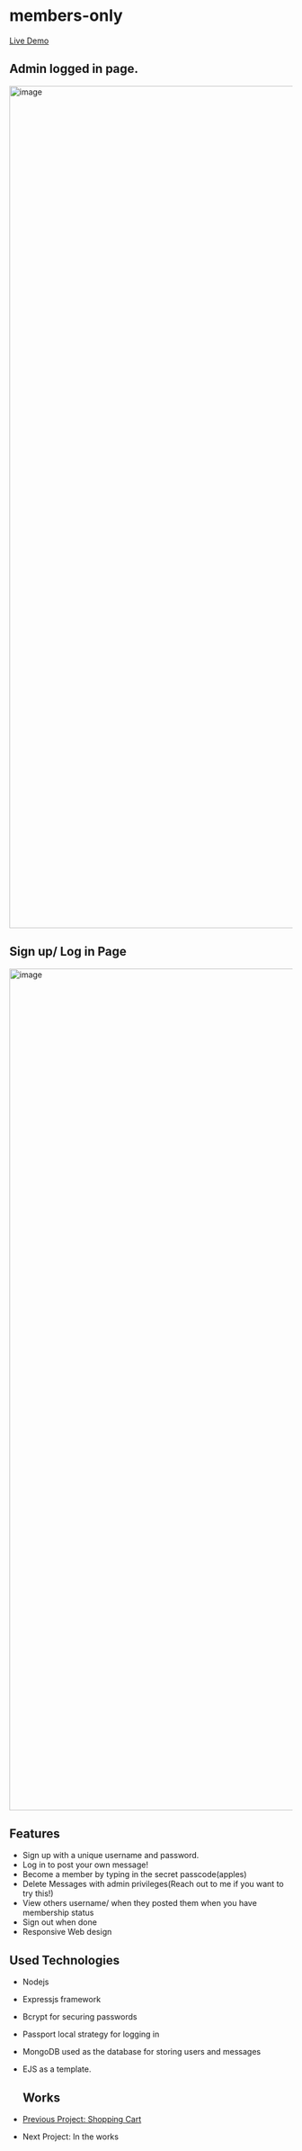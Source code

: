 # members-only
[Live Demo](https://members-only-production-dc78.up.railway.app/)
## Admin logged in page.
<img width="1496" alt="image" src="https://github.com/whuang1101/members-only/assets/91977590/7307900f-f5eb-433c-81aa-e76d9c42e572">

## Sign up/ Log in Page
<img width="1495" alt="image" src="https://github.com/whuang1101/members-only/assets/91977590/9fc5b412-2d50-4b01-a82c-6cad8f38a428">

## Features 
- Sign up with a unique username and password.
- Log in to post your own message!
- Become a member by typing in the secret passcode(apples)
- Delete Messages with admin privileges(Reach out to me if you want to try this!)
- View others username/ when they posted them when you have membership status
- Sign out when done
- Responsive Web design

## Used Technologies
- Nodejs
- Expressjs framework
- Bcrypt for securing passwords
- Passport local strategy for logging in
- MongoDB used as the database for storing users and messages
- EJS as a template.

  ## Works
- [Previous Project: Shopping Cart](https://github.com/whuang1101/Shopping-Cart)
- Next Project: In the works
